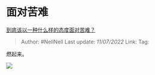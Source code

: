 # 面对苦难
[到底该以一种什么样的态度面对苦难？](https://www.zhihu.com/question/541031407/answer/2563705188)

> Author: #NellNell
> Last update: *11/07/2022*
> Link:
> Tag:

燃起来。

![](https://pic4.zhimg.com/50/v2-e6c949e0fe6f893b2dace6f34b3633e9_720w.jpg?source=1940ef5c)
